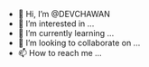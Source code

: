 - 👋 Hi, I’m @DEVCHAWAN
- 👀 I’m interested in ...
- 🌱 I’m currently learning ...
- 💞️ I’m looking to collaborate on ...
- 📫 How to reach me ...

<!---
DEVCHAWAN/DEVCHAWAN is a ✨ special ✨ repository because its `README.md` (this file) appears on your GitHub profile.
You can click the Preview link to take a look at your changes.
--->
